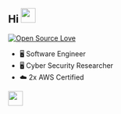 <!-- ### Hi there 👋 -->

<!--
**ukashasohail/ukashasohail** is a ✨ _special_ ✨ repository because its `README.md` (this file) appears on your GitHub profile.

Here are some ideas to get you started:

- 🔭 I’m currently working on ...
- 🌱 I’m currently learning ...
- 👯 I’m looking to collaborate on ...
- 🤔 I’m looking for help with ...
- 💬 Ask me about ...
- 📫 How to reach me: ...
- 😄 Pronouns: ...
- ⚡ Fun fact: ...
-->

<!--[![HitCount](http://hits.dwyl.com/ukashasohail/ukashasohail.svg)](http://hits.dwyl.com/ukashasohail/ukashasohail)-->

<!-- visitors as of 13th July 2020 -->
<!-- down -->
<!-- [![Visitors](https://visitor-badge.glitch.me/badge?page_id=ukashasohail.visitor-badge)](https://github.com/ukashasohail)  -->

## Hi <img src="https://raw.githubusercontent.com/iampavangandhi/iampavangandhi/master/gifs/Hi.gif" width="30px"> 

[![Open Source Love](https://badges.frapsoft.com/os/v2/open-source.svg?v=103)](https://github.com/ukashasohail)

<!--  <img align='right' src='https://user-images.githubusercontent.com/5713670/87202985-820dcb80-c2b6-11ea-9f56-7ec461c497c3.gif' width='200"'> -->
<!-- <samp> -->

- 🖥️ Software Engineer
- 🖥️ Cyber Security Researcher
- ☁️ 2x AWS Certified 

<!-- </samp> -->

<!-- 
<img src = "https://cdn.iconscout.com/icon/free/png-256/c-programming-569564.png" width="40"> <img src = "https://seeklogo.com/images/C/c-logo-1B1817C041-seeklogo.com.png" width="40"> &nbsp; <img src="https://upload.wikimedia.org/wikipedia/commons/thumb/d/d5/Rust_programming_language_black_logo.svg/1024px-Rust_programming_language_black_logo.svg.png" width="40"> &nbsp; <img src = "https://upload.wikimedia.org/wikipedia/commons/thumb/c/c3/Python-logo-notext.svg/1200px-Python-logo-notext.svg.png" width="35"> &nbsp; <img src = "https://miro.medium.com/max/438/1*0G5zu7CnXdMT9pGbYUTQLQ.png" width="40"> <img src="https://raw.githubusercontent.com/github/explore/80688e429a7d4ef2fca1e82350fe8e3517d3494d/topics/javascript/javascript.png" width="40"> <img src="https://raw.githubusercontent.com/github/explore/80688e429a7d4ef2fca1e82350fe8e3517d3494d/topics/nodejs/nodejs.png" width="40"> <img src="https://upload.wikimedia.org/wikipedia/commons/6/64/Expressjs.png" width="100"> &nbsp; <img src = "https://alphaville.github.io/optimization-engine/img/docker.gif" width="80"> <img src = "https://seeklogo.com/images/K/kubernetes-logo-3A67038EAB-seeklogo.com.png" width="60"> &nbsp;
<img src="https://encrypted-tbn0.gstatic.com/images?q=tbn%3AANd9GcQ2KHVmdFPuOFq-WqS4juc3JMhwTWf41p_c7Q&usqp=CAU" width="120">
<img src="https://lh5.googleusercontent.com/qv3se3iNSRxWjIuDIvvJIhM6xp651y7KWL5h6oM6GZN4Hk8Bf9Iq0PVc8Q=w1200-h630-p" width="100"> &nbsp; <img src="https://raw.githubusercontent.com/github/explore/80688e429a7d4ef2fca1e82350fe8e3517d3494d/topics/git/git.png" width="40"> &nbsp;
<img src="https://raw.githubusercontent.com/github/explore/80688e429a7d4ef2fca1e82350fe8e3517d3494d/topics/terminal/terminal.png" width="40"> -->

<p>

<!-- <a href="https://www.twitter.com/ukashasohail"><img src="https://img.shields.io/badge/twitter-%231DA1F2.svg?&style=for-the-badge&logo=twitter&logoColor=white" height=25></a> -->

<!-- <a href="https://www.linkedin.com/in/ukashasohail"><img src="https://img.shields.io/badge/linkedin-%230077B5.svg?&style=for-the-badge&logo=linkedin&logoColor=white" height=25></a> -->

<!-- <a href="https://www.instagram.com/ukashasohail/"><img src="https://img.shields.io/badge/instagram-%23E4405F.svg?&style=for-the-badge&logo=instagram&logoColor=white" height=25></a>  -->

<!-- <a href="https://medium.com/"><img src="https://img.shields.io/badge/medium-%2312100E.svg?&style=for-the-badge&logo=medium&logoColor=white" height=25></a>  -->

<!-- <a href="https://dev.to/"><img src="https://img.shields.io/badge/DEV.TO-%230A0A0A.svg?&style=for-the-badge&logo=dev-dot-to&logoColor=white" height=25></a></p> -->

<img src="https://cultofthepartyparrot.com/flags/hd/pakistanparrot.gif" width="30" height="30"/>

<!-- 
<div>
    <img src="https://cultofthepartyparrot.com/flags/hd/pakistanparrot.gif" width="30" height="30"/>
    <img src="https://cultofthepartyparrot.com/parrots/hd/githubparrot.gif" width="30" height="30"/>
    <img src="https://cultofthepartyparrot.com/parrots/asyncparrot.gif" width="36" height="30"/>
    <img src="https://cultofthepartyparrot.com/parrots/exceptionallyfastparrot.gif" width="30" height="30"/>
    <img src="https://cultofthepartyparrot.com/parrots/hd/60fpsparrot.gif" width="30" height="30"/>
    <img src="https://cultofthepartyparrot.com/parrots/hd/jumpingparrot.gif" width="30" height="30"/>
    <img src="https://cultofthepartyparrot.com/parrots/hd/opensourceparrot.gif" width="30" height="30"/>
    <img src="https://cultofthepartyparrot.com/parrots/hd/dealwithitnowparrot.gif" width="30" height="30"/>
    <img src="https://cultofthepartyparrot.com/parrots/hd/hypnoparrotlight.gif" width="30" height="30"/>
    <img src="https://cultofthepartyparrot.com/parrots/databaseparrot.gif" width="30" height="30"/>
    <img src="https://cultofthepartyparrot.com/parrots/fixparrot.gif" width="36" height="30"/>
    <img src="https://cultofthepartyparrot.com/parrots/hd/laptop_parrot.gif" width="30" height="30"/>
    <img src="https://cultofthepartyparrot.com/parrots/hd/spinningparrot.gif" width="30" height="30"/>
    <img src="https://cultofthepartyparrot.com/parrots/hd/levitationparrot.gif" width="30" height="30"/>
    <img src="https://cultofthepartyparrot.com/parrots/hd/meldparrot.gif" width="30" height="30"/>
    <img src="https://cultofthepartyparrot.com/parrots/slomoparrot.gif" width="30" height="30"/>
    <img src="https://cultofthepartyparrot.com/parrots/hd/moonwalkingparrot.gif" width="30" height="30"/>
    <img src="https://cultofthepartyparrot.com/parrots/hd/stableparrot.gif" width="30" height="30"/>
    <img src="https://cultofthepartyparrot.com/parrots/hd/scienceparrot.gif" width="30" height="30"/>
    <img src="https://cultofthepartyparrot.com/parrots/hd/pirateparrot.gif" width="30" height="30"/>
    <img src="https://cultofthepartyparrot.com/parrots/hd/footballparrot.gif" width="30" height="30"/>
    <img src="https://cultofthepartyparrot.com/parrots/hd/hypnoparrotdark.gif" width="30" height="30"/>
    <img src="https://cultofthepartyparrot.com/parrots/hd/mustacheparrot.gif" width="30" height="30"/>
</div> -->

<!-- ![Ukasha's github stats](https://github-readme-stats.vercel.app/api?username=ukashasohail&show_icons=true&theme=merko) -->

